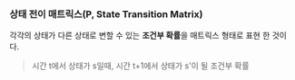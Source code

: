 ### 상태 전이 매트릭스(P, State Transition Matrix)
각각의 상태가 다른 상태로 변할 수 있는 **조건부 확률**을 매트릭스 형태로 표현 한 것이다.
> 시간 t에서 상태가 s일때, 시간 t+1에서 상태가 s'이 될 조건부 확률